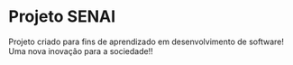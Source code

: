 # Projeto SENAI

Projeto criado para fins de aprendizado em desenvolvimento de software!
Uma nova inovação para a sociedade!!